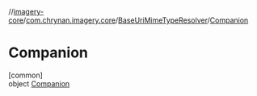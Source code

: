 //[imagery-core](../../../../index.md)/[com.chrynan.imagery.core](../../index.md)/[BaseUriMimeTypeResolver](../index.md)/[Companion](index.md)

# Companion

[common]\
object [Companion](index.md)
